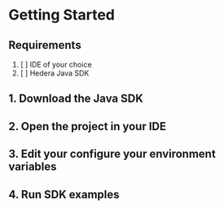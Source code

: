 # Getting Started

## Requirements

1. [ ] IDE of your choice
2. [ ] Hedera Java SDK

## 1. Download the Java SDK

## 2. Open the project in your IDE

## 3. Edit your configure your environment variables 

##  4. Run SDK examples



